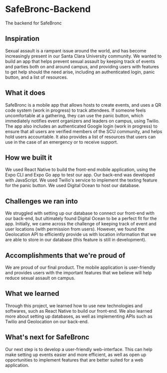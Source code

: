# SafeBronc-Backend
The backend for SafeBronc
## Inspiration
Sexual assault is a rampant issue around the world, and has become increasingly present in our Santa Clara University community. We wanted to build an app that helps prevent sexual assault by keeping track of events and parties both on and around campus, and providing users with features to get help should the need arise, including an authenticated login, panic button, and a list of resources.

## What it does
SafeBronc is a mobile app that allows hosts to create events, and uses a QR code system (work in progress) to track attendees. If someone feels uncomfortable at a gathering, they can use the panic button, which immediately notifies event organizers and leaders on campus, using Twilio. The app also includes an authenticated Google login (work in progress) to ensure that all users are verified members of the SCU community, and helps hold users accountable. It also provides a list of resources that users can use in the case of an emergency or to receive support.

## How we built it
We used React Native to build the front-end mobile application, using the Expo CLI and Expo Go app to test our app. Our back-end was developed with JavaScript. We used Twilio's service to implement the texting feature for the panic button. We used Digital Ocean to host our database.

## Challenges we ran into
We struggled with setting up our database to connect our front-end with our back-end, but ultimately found Digital Ocean to be a perfect fit for the app. Initially, we came across the challenge of keeping track of event and user locations (with permission from users). However, we found the Geolocation API to efficiently provide us with location information that we are able to store in our database (this feature is still in development).

## Accomplishments that we're proud of
We are proud of our final product. The mobile application is user-friendly and provides users with the important features that we believe will help reduce sexual assault on campus.

## What we learned
Through this project, we learned how to use new technologies and softwares, such as React Native to build our front-end. We also learned more about setting up databases, as well as implementing APIs such as Twilio and Geolocation on our back-end.

## What's next for SafeBronc
Our next step is to develop a user-friendly web-interface. This can help make setting up events easier and more efficient, as well as open up opportunities to implement features that are better suited for a web application.
